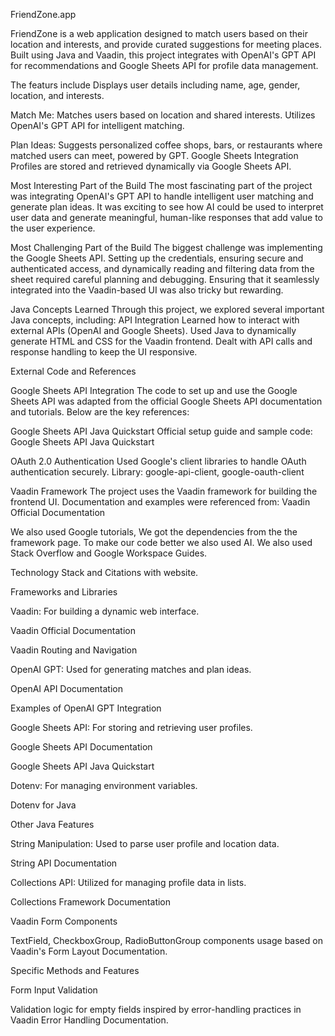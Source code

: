 FriendZone.app

FriendZone is a web application designed to match users based on their location and interests, and provide curated suggestions for meeting places. Built using Java and Vaadin, this project integrates with OpenAI's GPT API for  recommendations and Google Sheets API for profile data management.

The featurs include
Displays user details including name, age, gender, location, and interests.

Match Me:
Matches users based on location and shared interests.
Utilizes OpenAI's GPT API for intelligent matching.

Plan Ideas:
Suggests personalized coffee shops, bars, or restaurants where matched users can meet, powered by GPT.
Google Sheets Integration
Profiles are stored and retrieved dynamically via Google Sheets API.

Most Interesting Part of the Build
The most fascinating part of the project was integrating OpenAI's GPT API to handle intelligent user matching and generate plan ideas. It was exciting to see how AI could be used to interpret user data and generate meaningful, human-like responses that add value to the user experience.

Most Challenging Part of the Build
The biggest challenge was implementing the Google Sheets API. Setting up the credentials, ensuring secure and authenticated access, and dynamically reading and filtering data from the sheet required careful planning and debugging. Ensuring that it seamlessly integrated into the Vaadin-based UI was also tricky but rewarding.

Java Concepts Learned
Through this project, we explored several important Java concepts, including:
API Integration
Learned how to interact with external APIs (OpenAI and Google Sheets).
Used Java to dynamically generate HTML and CSS for the Vaadin frontend.
Dealt with API calls and response handling to keep the UI responsive.

External Code and References

Google Sheets API Integration
The code to set up and use the Google Sheets API was adapted from the official Google Sheets API documentation and tutorials. Below are the key references:

Google Sheets API Java Quickstart
Official setup guide and sample code:
Google Sheets API Java Quickstart

OAuth 2.0 Authentication
Used Google's client libraries to handle OAuth authentication securely.
Library: google-api-client, google-oauth-client

Vaadin Framework
The project uses the Vaadin framework for building the frontend UI. Documentation and examples were referenced from:
Vaadin Official Documentation

We also used Google tutorials, We got the dependencies from the the framework page. To make our code better we also used AI. We also used Stack Overflow and Google Workspace Guides.

Technology Stack and Citations with website.

Frameworks and Libraries

Vaadin: For building a dynamic web interface.

Vaadin Official Documentation

Vaadin Routing and Navigation

OpenAI GPT: Used for generating matches and plan ideas.

OpenAI API Documentation

Examples of OpenAI GPT Integration

Google Sheets API: For storing and retrieving user profiles.

Google Sheets API Documentation

Google Sheets API Java Quickstart

Dotenv: For managing environment variables.

Dotenv for Java

Other Java Features

String Manipulation: Used to parse user profile and location data.

String API Documentation

Collections API: Utilized for managing profile data in lists.

Collections Framework Documentation

Vaadin Form Components

TextField, CheckboxGroup, RadioButtonGroup components usage based on Vaadin's Form Layout Documentation.

Specific Methods and Features

Form Input Validation

Validation logic for empty fields inspired by error-handling practices in Vaadin Error Handling Documentation.

